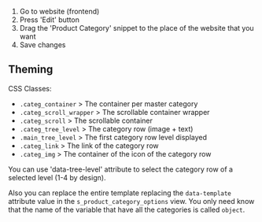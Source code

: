 1.  Go to website (frontend)
2.  Press 'Edit' button
3.  Drag the 'Product Category' snippet to the place of the website that
    you want
4.  Save changes

## Theming

CSS Classes:

- `.categ_container` \> The container per master category
- `.categ_scroll_wrapper` \> The scrollable container wrapper
- `.categ_scroll` \> The scrollable container
- `.categ_tree_level` \> The category row (image + text)
- `.main_tree_level` \> The first category row level displayed
- `.categ_link` \> The link of the category row
- `.categ_img` \> The container of the icon of the category row

You can use 'data-tree-level' attribute to select the category row of a
selected level (1-4 by design).

Also you can replace the entire template replacing the `data-template`
attribute value in the `s_product_category_options` view. You only need
know that the name of the variable that have all the categories is
called `object`.
